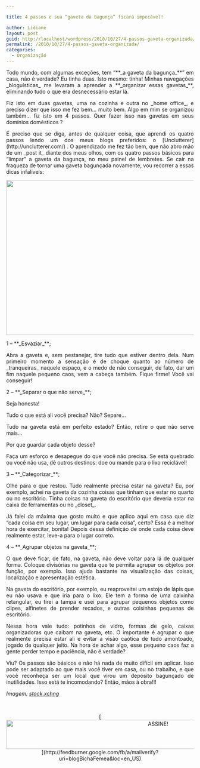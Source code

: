 ```yaml
---

title: 4 passos e sua “gaveta da bagunça” ficará impecável!

author: Lidiane
layout: post
guid: http://localhost/wordpress/2010/10/27/4-passos-gaveta-organizada/
permalink: /2010/10/27/4-passos-gaveta-organizada/
categories:
  - Organização
---
```

<p style="text-align: justify;">
  Todo mundo, com algumas exceções, tem “**_a gaveta da bagunça_**” em casa, não é verdade? Eu tinha duas. Isto mesmo: tinha! Minhas navegações _bloguísticas_ me levaram a aprender a **_organizar essas gavetas_**, eliminando tudo o que era desnecessário estar lá.
</p>

<p style="text-align: justify;">
  Fiz isto em duas gavetas, uma na cozinha e outra no _home office_, e preciso dizer que isso me fez bem… muito bem. Algo em mim se organizou também… fiz isto em 4 passos. Quer fazer isso nas gavetas em seus domínios domésticos ?
</p>

<!--more-->

<p style="text-align: justify;">
  É preciso que se diga, antes de qualquer coisa, que aprendi os quatro passos lendo um dos meus blogs preferidos: o [Unclutterer](http://unclutterer.com/) . O aprendizado me fez tão bem, que não abro mão de um _post it_ diante dos meus olhos, com os quatro passos básicos para “limpar” a gaveta da bagunça, no meu painel de lembretes. Se cair na fraqueza de tornar uma gaveta bagunçada novamente, vou recorrer a essas dicas infalíveis:
</p>

<p align="center">
  <a href="http://www.trololodemulher.com.br/blog/wp-content/uploads/2010/10/bagunca.jpg"><img class="alignnone size-full wp-image-5350" title="bagunça" src="http://www.trololodemulher.com.br/blog/wp-content/uploads/2010/10/bagunca.jpg" alt="" width="578" height="415" /></a>
</p>

<p style="text-align: justify;">
  1 – **_Esvaziar_**;
</p>

<p style="text-align: justify;">
  Abra a gaveta e, sem pestanejar, tire tudo que estiver dentro dela. Num primeiro momento a sensação é de choque quanto ao número de _tranqueiras_ naquele espaço, e o medo de não conseguir, de fato, dar um fim naquele pequeno caos, vem a cabeça também. Fique firme! Você vai conseguir!
</p>

<p style="text-align: justify;">
  2 – **_Separar o que não serve_**;
</p>

<p style="text-align: justify;">
  Seja honesta!
</p>

<p style="text-align: justify;">
  Tudo o que está ali você precisa? Não? Separe…
</p>

<p style="text-align: justify;">
  Tudo na gaveta está em perfeito estado? Então, retire o que não serve mais…
</p>

<p style="text-align: justify;">
  Por que guardar cada objeto desse?
</p>

<p style="text-align: justify;">
  Faça um esforço e desapegue do que você não precisa. Se está quebrado ou você não usa, dê outros destinos: doe ou mande para o lixo reciclável!
</p>

<p style="text-align: justify;">
  3 – **_Categorizar_**;
</p>

<p style="text-align: justify;">
  Olhe para o que restou. Tudo realmente precisa estar na gaveta? Eu, por exemplo, achei na gaveta da cozinha coisas que tinham que estar no quarto ou no escritório. Tinha coisas na gaveta do escritório que deveria estar na caixa de ferramentas ou no _closet_.
</p>

<p style="text-align: justify;">
  Já falei da máxima que gosto muito e que aplico aqui em casa que diz “cada coisa em seu lugar, um lugar para cada coisa”, certo? Essa é a melhor hora de exercitar, bonita! Depois dessa definição de onde cada coisa deve realmente estar, leve-a para o lugar correto.
</p>

<p style="text-align: justify;">
  4 – **_Agrupar objetos na gaveta_**;
</p>

<p style="text-align: justify;">
  O que deve ficar, de fato, na gaveta, não deve voltar para lá de qualquer forma. Coloque divisórias na gaveta que te permita agrupar os objetos por função, por exemplo. Isso ajuda bastante na visualização das coisas, localização e apresentação estética.
</p>

<p style="text-align: justify;">
  Na gaveta do escritório, por exemplo, eu reaproveitei um estojo de lápis que eu não usava e que iria para o lixo. Ele tem a forma de uma caixinha retangular, eu tirei a tampa e usei para agrupar pequenos objetos como clipes, alfinetes de prender recados, e outras coisinhas pequenas de escritório.
</p>

<p style="text-align: justify;">
  Nessa hora vale tudo: potinhos de vidro, formas de gelo, caixas organizadoras que caibam na gaveta, etc. O importante é agrupar o que realmente precisa estar ali e evitar a visão caótica de tudo amontoado, jogado de qualquer jeito. Na hora de achar algo, esse pequeno caos faz a gente perder tempo e paciência, não é verdade?
</p>

<p style="text-align: justify;">
  Viu? Os passos são básicos e não há nada de muito difícil em aplicar. Isso pode ser adaptado ao que mais você tiver em casa, ou no trabalho, e que você reconheça ser um local que virou um depósito bagunçado de inutilidades. Isso está te incomodando? Então, mãos á obra!!!
</p>

_Imagem:_ [_stock.xchng_](http://www.sxc.hu/) 

&nbsp;

<p align="center">
  [<img class="alignnone size-full wp-image-10439" src="http://www.trololodemulher.com.br/blog/wp-content/uploads/2014/09/ASSINE.png" alt="ASSINE!" width="800" height="78" />](http://feedburner.google.com/fb/a/mailverify?uri=blogBichaFemea&loc=en_US) 
</p>